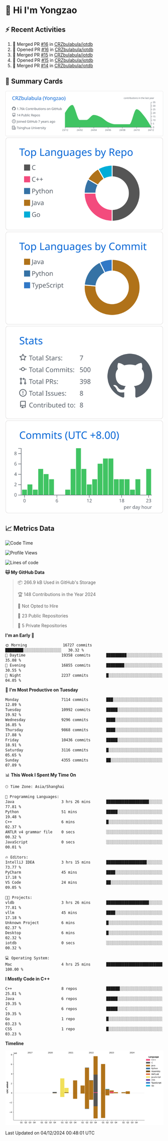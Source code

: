 # 👋 Hi I'm Yongzao

## ⚡ Recent Activities
<!--START_SECTION:activity-->
1. 🎉 Merged PR [#16](https://github.com/CRZbulabula/iotdb/pull/16) in [CRZbulabula/iotdb](https://github.com/CRZbulabula/iotdb)
2. 💪 Opened PR [#16](https://github.com/CRZbulabula/iotdb/pull/16) in [CRZbulabula/iotdb](https://github.com/CRZbulabula/iotdb)
3. 🎉 Merged PR [#15](https://github.com/CRZbulabula/iotdb/pull/15) in [CRZbulabula/iotdb](https://github.com/CRZbulabula/iotdb)
4. 💪 Opened PR [#15](https://github.com/CRZbulabula/iotdb/pull/15) in [CRZbulabula/iotdb](https://github.com/CRZbulabula/iotdb)
5. 🎉 Merged PR [#14](https://github.com/CRZbulabula/iotdb/pull/14) in [CRZbulabula/iotdb](https://github.com/CRZbulabula/iotdb)
<!--END_SECTION:activity-->

## 🎑 Summary Cards

[![](https://raw.githubusercontent.com/CRZbulabula/CRZbulabula/main/profile-summary-card-output/github/0-profile-details.svg)](https://github.com/vn7n24fzkq/github-profile-summary-cards)
[![](https://raw.githubusercontent.com/CRZbulabula/CRZbulabula/main/profile-summary-card-output/github/1-repos-per-language.svg)](https://github.com/vn7n24fzkq/github-profile-summary-cards) [![](https://raw.githubusercontent.com/CRZbulabula/CRZbulabula/main/profile-summary-card-output/github/2-most-commit-language.svg)](https://github.com/vn7n24fzkq/github-profile-summary-cards)
[![](https://raw.githubusercontent.com/CRZbulabula/CRZbulabula/main/profile-summary-card-output/github/3-stats.svg)](https://github.com/vn7n24fzkq/github-profile-summary-cards) [![](https://raw.githubusercontent.com/CRZbulabula/CRZbulabula/main/profile-summary-card-output/github/4-productive-time.svg)](https://github.com/vn7n24fzkq/github-profile-summary-cards)

## 📈 Metrics Data

<!--START_SECTION:waka-->
![Code Time](http://img.shields.io/badge/Code%20Time-729%20hrs%2052%20mins-blue)

![Profile Views](http://img.shields.io/badge/Profile%20Views-0-blue)

![Lines of code](https://img.shields.io/badge/From%20Hello%20World%20I%27ve%20Written-31.9%20million%20lines%20of%20code-blue)

**🐱 My GitHub Data** 

> 📦 266.9 kB Used in GitHub's Storage 
 > 
> 🏆 148 Contributions in the Year 2024
 > 
> 🚫 Not Opted to Hire
 > 
> 📜 23 Public Repositories 
 > 
> 🔑 5 Private Repositories 
 > 
**I'm an Early 🐤** 

```text
🌞 Morning                16727 commits       ████████░░░░░░░░░░░░░░░░░   30.32 % 
🌆 Daytime                19358 commits       █████████░░░░░░░░░░░░░░░░   35.08 % 
🌃 Evening                16855 commits       ████████░░░░░░░░░░░░░░░░░   30.55 % 
🌙 Night                  2237 commits        █░░░░░░░░░░░░░░░░░░░░░░░░   04.05 % 
```
📅 **I'm Most Productive on Tuesday** 

```text
Monday                   7114 commits        ███░░░░░░░░░░░░░░░░░░░░░░   12.89 % 
Tuesday                  10992 commits       █████░░░░░░░░░░░░░░░░░░░░   19.92 % 
Wednesday                9296 commits        ████░░░░░░░░░░░░░░░░░░░░░   16.85 % 
Thursday                 9868 commits        ████░░░░░░░░░░░░░░░░░░░░░   17.88 % 
Friday                   10436 commits       █████░░░░░░░░░░░░░░░░░░░░   18.91 % 
Saturday                 3116 commits        █░░░░░░░░░░░░░░░░░░░░░░░░   05.65 % 
Sunday                   4355 commits        ██░░░░░░░░░░░░░░░░░░░░░░░   07.89 % 
```


📊 **This Week I Spent My Time On** 

```text
🕑︎ Time Zone: Asia/Shanghai

💬 Programming Languages: 
Java                     3 hrs 26 mins       ███████████████████░░░░░░   77.81 % 
Python                   51 mins             █████░░░░░░░░░░░░░░░░░░░░   19.48 % 
C++                      6 mins              █░░░░░░░░░░░░░░░░░░░░░░░░   02.37 % 
ANTLR v4 grammar file    0 secs              ░░░░░░░░░░░░░░░░░░░░░░░░░   00.32 % 
JavaScript               0 secs              ░░░░░░░░░░░░░░░░░░░░░░░░░   00.01 % 

🔥 Editors: 
IntelliJ IDEA            3 hrs 15 mins       ██████████████████░░░░░░░   73.77 % 
PyCharm                  45 mins             ████░░░░░░░░░░░░░░░░░░░░░   17.18 % 
VS Code                  24 mins             ██░░░░░░░░░░░░░░░░░░░░░░░   09.05 % 

🐱‍💻 Projects: 
vldb                     3 hrs 26 mins       ███████████████████░░░░░░   77.81 % 
vllm                     45 mins             ████░░░░░░░░░░░░░░░░░░░░░   17.18 % 
Unknown Project          6 mins              █░░░░░░░░░░░░░░░░░░░░░░░░   02.37 % 
Desktop                  6 mins              █░░░░░░░░░░░░░░░░░░░░░░░░   02.32 % 
iotdb                    0 secs              ░░░░░░░░░░░░░░░░░░░░░░░░░   00.32 % 

💻 Operating System: 
Mac                      4 hrs 25 mins       █████████████████████████   100.00 % 
```

**I Mostly Code in C++** 

```text
C++                      8 repos             ██████░░░░░░░░░░░░░░░░░░░   25.81 % 
Java                     6 repos             █████░░░░░░░░░░░░░░░░░░░░   19.35 % 
C                        6 repos             █████░░░░░░░░░░░░░░░░░░░░   19.35 % 
Go                       1 repo              █░░░░░░░░░░░░░░░░░░░░░░░░   03.23 % 
CSS                      1 repo              █░░░░░░░░░░░░░░░░░░░░░░░░   03.23 % 
```



**Timeline**

![Lines of Code chart](https://raw.githubusercontent.com/CRZbulabula/CRZbulabula/main/assets/bar_graph.png)


 Last Updated on 04/12/2024 00:48:01 UTC
<!--END_SECTION:waka-->

